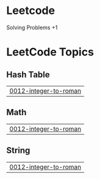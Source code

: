 # Leetcode
Solving Problems +1

<!---LeetCode Topics Start-->
# LeetCode Topics
## Hash Table
|  |
| ------- |
| [0012-integer-to-roman](https://github.com/Hisam968/Leetcode/tree/master/0012-integer-to-roman) |
## Math
|  |
| ------- |
| [0012-integer-to-roman](https://github.com/Hisam968/Leetcode/tree/master/0012-integer-to-roman) |
## String
|  |
| ------- |
| [0012-integer-to-roman](https://github.com/Hisam968/Leetcode/tree/master/0012-integer-to-roman) |
<!---LeetCode Topics End-->
